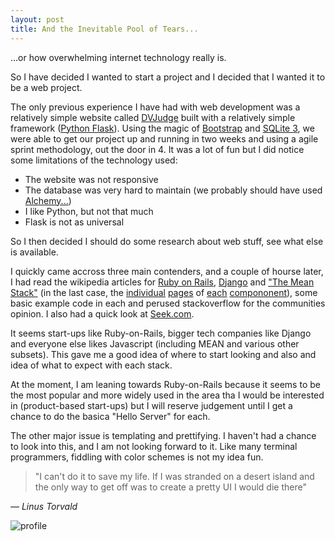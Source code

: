```yaml
---
layout: post
title: And the Inevitable Pool of Tears...
---
```

...or how overwhelming internet technology really is.

So I have decided I wanted to start a project and I decided that I wanted it to be a web project.

The only previous experience I have had with web development was a relatively simple website called [DVJudge](http://dvjudge.stanleyhon.com/) built with a relatively simple framework ([Python Flask](http://flask.pocoo.org/)). Using the magic of [Bootstrap](http://getbootstrap.com/) and [SQLite 3](https://www.sqlite.org/), we were able to get our project up and running in two weeks and using a agile sprint methodology, out the door in 4. It was a lot of fun but I did notice some limitations of the technology used:

- The website was not responsive
- The database was very hard to maintain (we probably should have used [Alchemy...](http://flask-sqlalchemy.pocoo.org/2.1/))
- I like Python, but not that much
- Flask is not as universal

So I then decided I should do some research about web stuff, see what else is available.

I quickly came accross three main contenders, and a couple of hourse later, I had read the wikipedia articles for [Ruby on Rails](https://en.wikipedia.org/wiki/Ruby_on_Rails), [Django](https://en.wikipedia.org/wiki/Django_(web_framework)) and ["The Mean Stack"](https://en.wikipedia.org/wiki/MEAN_(software_bundle)) (in the last case, the [individual](https://en.wikipedia.org/wiki/MongoDB) [pages](https://en.wikipedia.org/wiki/Express.js) of [each](https://en.wikipedia.org/wiki/Angular.js) [compononent](https://en.wikipedia.org/wiki/Node.js)), some basic example code in each and perused stackoverflow for the communities opinion. I also had a quick look at [Seek.com](https://seek.com).

It seems start-ups like Ruby-on-Rails, bigger tech companies like Django and everyone else likes Javascript (including MEAN and various other subsets). This gave me a good idea of where to start looking and also and idea of what to expect with each stack.

At the moment, I am leaning towards Ruby-on-Rails because it seems to be the most popular and more widely used in the area tha I would be interested in (product-based start-ups) but I will reserve judgement until I get a chance to do the basica "Hello Server" for each.

The other major issue is templating and prettifying. I haven't had a chance to look into this, and I am not looking forward to it. Like many terminal programmers, fiddling with color schemes is not my idea fun.

> "I can't do it to save my life. If I was stranded on a desert
> island and the only way to get off was to create a pretty UI I
> would die there"

<cite>&mdash; Linus Torvald</cite>

![profile](http://ichef-1.bbci.co.uk/news/660/cpsprodpb/615A/production/_88322942_24467003463_117676ca09_z.jpg "I tend to agree with this remark")
